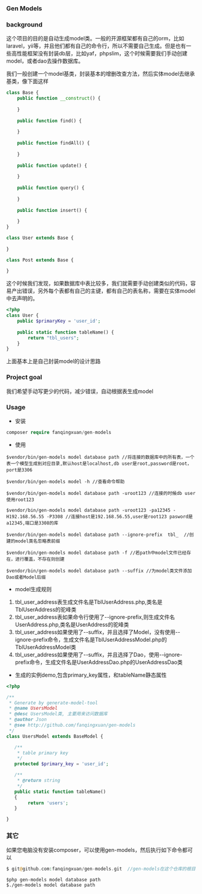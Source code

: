### Gen Models

### background

这个项目的目的是自动生成model类。一般的开源框架都有自己的orm，比如laravel，yii等，并且他们都有自己的命令行，所以不需要自己生成。但是也有一些高性能框架没有封装db层，比如yaf，phpslim，这个时候需要我们手动创建model，或者dao去操作数据库。

我们一般创建一个model基类，封装基本的增删改查方法，然后实体model去继承基类，像下面这样

```php
class Base {
    public function __construct() {
        
    }
    
    public function find() {
        
    }
    
    public function findAll() {
        
    }
    
    public function update() {
        
    }
    
    public function query() {
        
    }
    
    public function insert() {
        
    }
}

class User extends Base {
    
}

class Post extends Base {
    
}
```

这个时候我们发现，如果数据库中表比较多，我们就需要手动创建类似的代码，容易产出错误，另外每个表都有自己的主键，都有自己的表名称，需要在实体model中去声明的。

```php
<?php
class User {
    public $primaryKey = 'user_id';
    
    public static function tableName() {
        return "tbl_users";
    }
} 
```

上面基本上是自己封装model的设计思路

### Project goal

我们希望手动写更少的代码，减少错误，自动根据表生成model

### Usage

- 安装

```php
composer require fanqingxuan/gen-models
```

- 使用

```shell
$vendor/bin/gen-models model database path //将连接的数据库中的所有表，一个表一个模型生成到对应目录,默认host是localhost,db user是root,password是root，port是3306

$vendor/bin/gen-models model -h //查看命令帮助

$vendor/bin/gen-models model database path -uroot123 //连接的时候db user使用root123

$vendor/bin/gen-models model database path -uroot123 -pa12345 -H192.168.56.55 -P3308 //连接host是192.168.56.55,user是root123 pasword是a12345,端口是3308的库

$vendor/bin/gen-models model database path --ignore-prefix  tbl_  //创建的model类名忽略表前缀

$vendor/bin/gen-models model database path -f //若path中model文件已经存在，进行覆盖，不存在则创建

$vendor/bin/gen-models model database path --suffix //为model类文件添加Dao或者Model后缀

```



- model生成规则

1. tbl_user_address表生成文件名是TblUserAddress.php,类名是TblUserAddress的驼峰类
2. tbl_user_address表如果命令行使用了--ignore-prefix,则生成文件名UserAddress.php,类名是UserAddress的驼峰类
3. tbl_user_address如果使用了--suffix，并且选择了Model，没有使用--ignore-prefix命令，生成文件名是TblUserAddressModel.php的TblUserAddressModel类
4. tbl_user_address如果使用了--suffix，并且选择了Dao，使用--ignore-prefix命令，生成文件名是UserAddressDao.php的UserAddressDao类

- 生成的实例demo,包含primary_key属性，和tableName静态属性

```php
<?php

/**
 * Generate by generate-model-tool
 * @name UsersModel
 * @desc UsersModel类, 主要用来访问数据库
 * @author Json
 * @see http://github.com/fanqingxuan/gen-models
 */
class UsersModel extends BaseModel {

   /**
    * table primary key
    */
   protected $primary_key = 'user_id';

   /**
    * @return string
    */
   public static function tableName()
   {
        return 'users';
   }

}
```

### 其它

如果您电脑没有安装composer，可以使用gen-models，然后执行如下命令都可以

```php
$ git@github.com:fanqingxuan/gen-models.git  //gen-models在这个仓库的根目录，可以拿下来直接用
```

```
$php gen-models model database path
$./gen-models model database path
```

